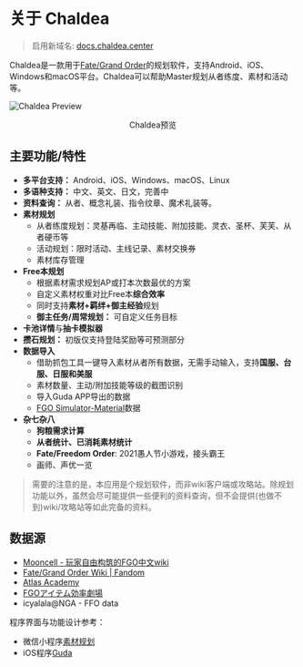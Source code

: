 # 关于 Chaldea

> 启用新域名: [docs.chaldea.center](https://docs.chaldea.center)

Chaldea是一款用于[Fate/Grand Order](https://www.fate-go.jp)的规划软件，支持Android、iOS、Windows和macOS平台。Chaldea可以帮助Master规划从者练度、素材和活动等。

![Chaldea Preview](/images/zh/home_svt_preview.webp)
<figcaption style="text-align:center">Chaldea预览</figcaption>

## 主要功能/特性

- **多平台支持：** Android、iOS、Windows、macOS、Linux
- **多语种支持：** 中文、英文、日文，完善中
- **资料查询：** 从者、概念礼装、指令纹章、魔术礼装等。
- **素材规划**
  * 从者练度规划：灵基再临、主动技能、附加技能、灵衣、圣杯、芙芙、从者硬币等
  * 活动规划：限时活动、主线记录、素材交换券
  * 素材库存管理
- **Free本规划**
  * 根据素材需求规划AP或打本次数最优的方案
  * 自定义素材权重对比Free本**综合效率**
  * 同时支持**素材+羁绊+御主经验**规划
  * **御主任务/周常规划：** 可自定义任务目标
- **卡池详情**与**抽卡模拟器**
- **攒石规划：** 初版仅支持登陆奖励等可预测部分
- **数据导入**
  * 借助抓包工具一键导入素材从者所有数据，无需手动输入，支持**国服、台服、日服和美服**
  * 素材数量、主动/附加技能等级的截图识别
  * 导入Guda APP导出的数据
  * [FGO Simulator-Material](http://fgosimulator.webcrow.jp/Material)数据
- **杂七杂八**
  * **狗粮需求计算**
  * **从者统计、已消耗素材统计**
  * **Fate/Freedom Order**: 2021愚人节小游戏，接头霸王
  * 画师、声优一览

> 需要的注意的是，本应用是个规划软件，而非wiki客户端或攻略站。除规划功能以外，虽然会尽可能提供一些便利的资料查询，但不会提供(也做不到)wiki/攻略站等如此完备的资料。


## 数据源

- [Mooncell - 玩家自由构筑的FGO中文wiki](https://fgo.wiki)
- [Fate/Grand Order Wiki | Fandom](https://fategrandorder.fandom.com/wiki/Fate/Grand_Order_Wikia)
- [Atlas Academy](https://atlasacademy.io/)
- [FGOアイテム効率劇場](https://sites.google.com/view/fgo-domus-aurea)
- icyalala@NGA - FFO data

程序界面与功能设计参考：
- 微信小程序[素材规划](https://github.com/lacus87/fgo)
- iOS程序[Guda](https://apps.apple.com/sg/app/guda/id1229055088)
